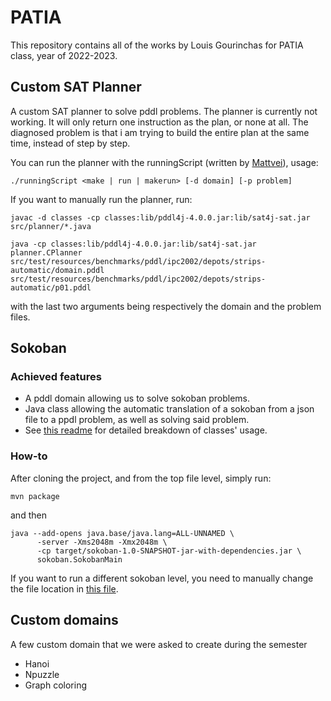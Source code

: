 # PATIA

This repository contains all of the works by Louis Gourinchas for PATIA class, year of 2022-2023.

## Custom SAT Planner

A custom SAT planner to solve pddl problems.
The planner is currently not working. It will only return one instruction as the plan, or none at all.
The diagnosed problem is that i am trying to build the entire plan at the same time, instead of step by step.

You can run the planner with the runningScript (written by [Mattvei](https://github.com/DrankRock)), usage:
```
./runningScript <make | run | makerun> [-d domain] [-p problem]
```

If you want to manually run the planner, run:
```
javac -d classes -cp classes:lib/pddl4j-4.0.0.jar:lib/sat4j-sat.jar src/planner/*.java

java -cp classes:lib/pddl4j-4.0.0.jar:lib/sat4j-sat.jar planner.CPlanner src/test/resources/benchmarks/pddl/ipc2002/depots/strips-automatic/domain.pddl src/test/resources/benchmarks/pddl/ipc2002/depots/strips-automatic/p01.pddl
```
with the last two arguments being respectively the domain and the problem files.

## Sokoban
### Achieved features
- A pddl domain allowing us to solve sokoban problems.
- Java class allowing the automatic translation of a sokoban from a json file to a ppdl problem, as well as solving said problem.
- See [this readme](https://github.com/louisgourinchas/patia_rendus/tree/main/sokoban/src/main/java/sokoban) for detailed breakdown of classes' usage.

### How-to

After cloning the project, and from the top file level, simply run:
```
mvn package
```

and then 

```
java --add-opens java.base/java.lang=ALL-UNNAMED \
      -server -Xms2048m -Xmx2048m \
      -cp target/sokoban-1.0-SNAPSHOT-jar-with-dependencies.jar \
      sokoban.SokobanMain
```

If you want to run a different sokoban level, you need to manually change the file location in [this file](https://github.com/louisgourinchas/patia_rendus/blob/main/sokoban/src/main/java/sokoban/MyMain.java).

## Custom domains

A few custom domain that we were asked to create during the semester

- Hanoi
- Npuzzle
- Graph coloring
